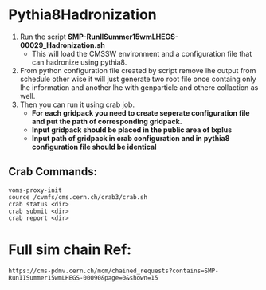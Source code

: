 # Pythia8Hadronization

1. Run the script **SMP-RunIISummer15wmLHEGS-00029_Hadronization.sh**
	* This will load the CMSSW environment and a configuration file that can hadronize using pythia8.
2. From python configuration file created by script remove lhe output from schedule other wise it will just generate two root file once containg only lhe information and another lhe with genparticle and othere collaction as well.
3. Then you can run it using crab job.
	* **For each gridpack you need to create seperate configuration file and put the path of corresponding gridpack.**
	* **Input gridpack should be placed in the public area of lxplus**
	* **Input path of gridpack in crab configuration and in pythia8 configuration file should be identical**

## Crab Commands:

	voms-proxy-init
	source /cvmfs/cms.cern.ch/crab3/crab.sh
	crab status <dir>
	crab submit <dir>
	crab report <dir>

# Full sim chain Ref:

	https://cms-pdmv.cern.ch/mcm/chained_requests?contains=SMP-RunIISummer15wmLHEGS-00090&page=0&shown=15

